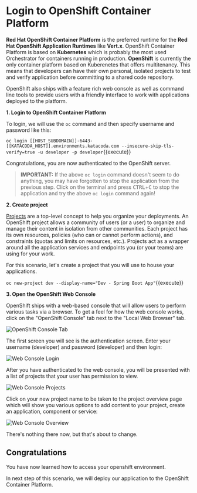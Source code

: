 # Login to OpenShift Container Platform

**Red Hat OpenShift Container Platform** is the preferred runtime for the **Red Hat OpenShift Application Runtimes** like **Vert.x**. OpenShift Container Platform is based on **Kubernetes** which is probably the most used Orchestrator for containers running in production. **OpenShift** is currently the only container platform based on Kuberenetes that offers multitenancy. This means that developers can have their own personal, isolated projects to test and verify application before committing to a shared code repository.

OpenShift also ships with a feature rich web console as well as command line tools to provide users with a friendly interface to work with applications deployed to the platform.

**1. Login to OpenShift Container Platform**

To login, we will use the `oc` command and then specify username and password like this:

``oc login [[HOST_SUBDOMAIN]]-6443-[[KATACODA_HOST]].environments.katacoda.com --insecure-skip-tls-verify=true -u developer -p developer``{{execute}}

Congratulations, you are now authenticated to the OpenShift server.

>**IMPORTANT:** If the above `oc login` command doesn't seem to do anything, you may have forgotten to stop the application from the previous
step. Click on the terminal and press <kbd>CTRL</kbd>+<kbd>C</kbd> to stop the application and try the above `oc login` command again!

**2. Create project**

[Projects](https://docs.openshift.com/container-platform/3.6/architecture/core_concepts/projects_and_users.html#projects) are a top-level concept to help you organize your deployments. An OpenShift project allows a community of users (or a user) to organize and manage their content in isolation from other communities. Each project has its own resources, policies (who can or cannot perform actions), and constraints (quotas and limits on resources, etc.). Projects act as a wrapper around all the application services and endpoints you (or your teams) are using for your work.

For this scenario, let's create a project that you will use to house your applications.

``oc new-project dev --display-name="Dev - Spring Boot App"``{{execute}}

**3. Open the OpenShift Web Console**

OpenShift ships with a web-based console that will allow users to
perform various tasks via a browser. To get a feel for how the web console
works, click on the "OpenShift Console" tab next to the "Local Web Browser" tab.

![OpenShift Console Tab](/openshift/assets/middleware/rhoar-getting-started-spring/openshift-console-tab.png)

The first screen you will see is the authentication screen. Enter your username (developer) and password (developer) and
then login:

![Web Console Login](/openshift/assets/middleware/rhoar-getting-started-spring/login.png)

After you have authenticated to the web console, you will be presented with a list of projects that your user has permission to view.

![Web Console Projects](/openshift/assets/middleware/rhoar-getting-started-spring/projects.png)

Click on your new project name to be taken to the project overview page which will show you various options to add content to your project, create an application, component or service:

![Web Console Overview](/openshift/assets/middleware/rhoar-getting-started-spring/overview.png)

There's nothing there now, but that's about to change.

## Congratulations

You have now learned how to access your openshift environment.

In next step of this scenario, we will deploy our application to the OpenShift Container Platform.
